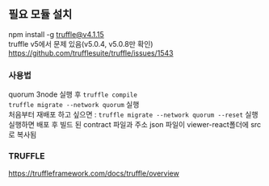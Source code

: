 ## 필요 모듈 설치
npm install -g truffle@v4.1.15 <br/>
truffle v5에서 문제 있음(v5.0.4, v5.0.8만 확인)
https://github.com/trufflesuite/truffle/issues/1543


### 사용법
quorum 3node 실행 후
`truffle compile`<br/>
`truffle migrate --network quorum` 실행<br/>
처음부터 재배포 하고 싶으면 : `truffle migrate --network quorum --reset` 실행<br/>
실행하면 배포 후 빌드 된 contract 파일과 주소 json 파일이 viewer-react폴더에 src로 복사됨

### TRUFFLE
https://truffleframework.com/docs/truffle/overview